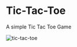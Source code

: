 # Tic-Tac-Toe
A simple Tic Tac Toe Game

<img src="https://i.ibb.co/vc434bF/tic-tac-toe.png" alt="tic-tac-toe" border="0">
